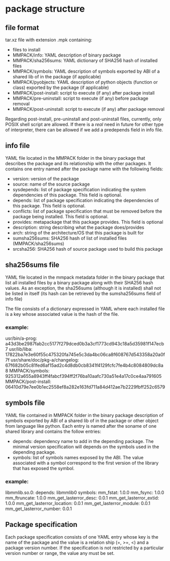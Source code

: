 # package structure

## file format

tar.xz file with extension .mpk containing:

 * files to install
 * MMPACK/info: YAML description of binary package
 * MMPACK/sha256sums: YAML dictionary of SHA256 hash of installed files
 * MMPACK/symbols: YAML description of symbols exported by ABI of a shared
   lib of in the package (if applicable)
 * MMPACK/pyobjects: YAML description of python objects (function or class)
   exported by the package (if applicable)
 * MMPACK/post-install: script to execute (if any) after package install
 * MMPACK/pre-uninstall: script to execute (if any) before package removal
 * MMPACK/post-uninstall: script to execute (if any) after package removal

Regarding post-install, pre-uninstall and post-uninstall files, currently,
only POSIX shell script are allowed. If there is a _real_ need in future
for other type of interpreter, there can be allowed if we add a predepends
field in info file.


## info file

YAML file located in the MMPACK folder in the binary package that describes the
package and its relationship with the other packages. It contains one entry
named after the package name with the following fields:

 * version: version of the package
 * source: name of the source package
 * sysdepends: list of package specification indicating the
   system dependencies of this package. This field is optional.
 * depends: list of package specification indicating the
   dependencies of this package. This field is optional.
 * conflicts: list of package specification that must be
   removed before the package being installed. This field is optional.
 * provides: metapackage that this package provides. This field is optional
 * description: string describing what the package does/provides
 * arch: string of the architecture/OS that this package is built for
 * sumsha256sums: SHA256 hash of list of installed files (MMPACK/sha256sums)
 * srcsha256: SHA256 hash of source package used to build this package


## sha256sums file

YAML file located in the mmpack metadata folder in the binary package that list
all installed files by a binary package along with their SHA256 hash values. As
an exception, the sha256sums (although it is installed) shall not be listed in
itself (its hash can be retrieved by the sumsha256sums field of info file)

The file consists of a dictionary expressed in YAML where each installed file
is a key whose associated value is the hash of the file.

### example:

usr/bin/a-prog: a43d3be2987fab2cc5177f279dced0b3a3cf1773cd943c18a5d35981f147ecb7
usr/lib/liba: 17822ba7e3e60f55c475320fa745e5c3da4bc06ca8f608767d543358a20a0f7f
usr/share/doc/pkg-a/changelog: 67f682b05c81fed6af15ad2c4d8db0cb8341f4129fcfc7fe4b4c8084809dc8a8
MMPACK/symbols: 925312a655a8943ff4fabcf394ff2f76ba10aafc730a51e4a17c0ce4aa791605
MMPACK/post-install: 06410d79e7ee0b1ec2558ef8a282e163fd711a84d412ae7b2229fbff252c6579

## symbols file

YAML file contained in MMPACK folder in the binary package description of
symbols exported by ABI of a shared lib of in the package or other object
from language like python. Each entry is named after the soname of one
shared library and contains the follow entries:

 * depends: dependency name to add in the depending package. The minimal version
   specification will depends on the symbols used in the depending package.
 * symbols: list of symbols names exposed by the ABI. The value associated
   with a symbol correspond to the first version of the library that has
   exposed the symbol.

### example:

libmmlib.so.0:
    depends: libmmlib0
    symbols:
        mm_fstat: 1.0.0
        mm_fsync: 1.0.0
        mm_ftruncate: 1.0.0
        mm_get_lasterror_desc: 0.0.1
        mm_get_lasterror_extid: 1.0.0
        mm_get_lasterror_location: 0.0.1
        mm_get_lasterror_module: 0.0.1
        mm_get_lasterror_number: 0.0.1


## Package specification

Each package specification consists of one YAML entry whose key is the name of
the package and the value is a relation ship (=, >=, <) and a package version
number. If the specification is not restricted by a particular version number or
range, the value any must be set.
